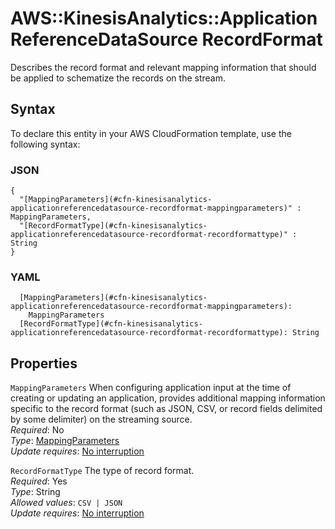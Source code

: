 # AWS::KinesisAnalytics::ApplicationReferenceDataSource RecordFormat<a name="aws-properties-kinesisanalytics-applicationreferencedatasource-recordformat"></a>

 Describes the record format and relevant mapping information that should be applied to schematize the records on the stream\. 

## Syntax<a name="aws-properties-kinesisanalytics-applicationreferencedatasource-recordformat-syntax"></a>

To declare this entity in your AWS CloudFormation template, use the following syntax:

### JSON<a name="aws-properties-kinesisanalytics-applicationreferencedatasource-recordformat-syntax.json"></a>

```
{
  "[MappingParameters](#cfn-kinesisanalytics-applicationreferencedatasource-recordformat-mappingparameters)" : MappingParameters,
  "[RecordFormatType](#cfn-kinesisanalytics-applicationreferencedatasource-recordformat-recordformattype)" : String
}
```

### YAML<a name="aws-properties-kinesisanalytics-applicationreferencedatasource-recordformat-syntax.yaml"></a>

```
  [MappingParameters](#cfn-kinesisanalytics-applicationreferencedatasource-recordformat-mappingparameters): 
    MappingParameters
  [RecordFormatType](#cfn-kinesisanalytics-applicationreferencedatasource-recordformat-recordformattype): String
```

## Properties<a name="aws-properties-kinesisanalytics-applicationreferencedatasource-recordformat-properties"></a>

`MappingParameters`  <a name="cfn-kinesisanalytics-applicationreferencedatasource-recordformat-mappingparameters"></a>
When configuring application input at the time of creating or updating an application, provides additional mapping information specific to the record format \(such as JSON, CSV, or record fields delimited by some delimiter\) on the streaming source\.  
*Required*: No  
*Type*: [MappingParameters](aws-properties-kinesisanalytics-applicationreferencedatasource-mappingparameters.md)  
*Update requires*: [No interruption](https://docs.aws.amazon.com/AWSCloudFormation/latest/UserGuide/using-cfn-updating-stacks-update-behaviors.html#update-no-interrupt)

`RecordFormatType`  <a name="cfn-kinesisanalytics-applicationreferencedatasource-recordformat-recordformattype"></a>
The type of record format\.  
*Required*: Yes  
*Type*: String  
*Allowed values*: `CSV | JSON`  
*Update requires*: [No interruption](https://docs.aws.amazon.com/AWSCloudFormation/latest/UserGuide/using-cfn-updating-stacks-update-behaviors.html#update-no-interrupt)